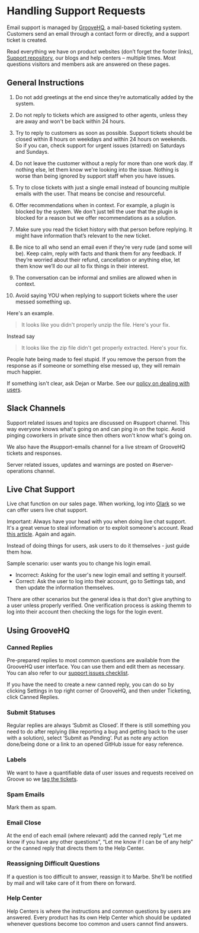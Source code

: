 # Handling Support Requests

Email support is managed by [GrooveHQ](https://niteo.groovehq.com/), a mail-based ticketing system. Customers send an email through a contact form or directly, and a support ticket is created.

Read everything we have on product websites (don’t forget the footer links), [Support repository](https://github.com/niteoweb/support/), our blogs and help centers – multiple times. Most questions visitors and members ask are answered on these pages.

## General Instructions

1. Do not add greetings at the end since they’re automatically added by the system.

2. Do not reply to tickets which are assigned to other agents, unless they are away and won't be back within 24 hours.

3. Try to reply to customers as soon as possible. Support tickets should be closed within 8 hours on weekdays and within 24 hours on weekends. So if you can, check support for urgent issues (starred) on Saturdays and Sundays.

4. Do not leave the customer without a reply for more than one work day. If nothing else, let them know we're looking into the issue. Nothing is worse than being ignored by support staff when you have issues.

5. Try to close tickets with just a single email instead of bouncing multiple emails with the user. That means be concise and resourceful.

6. Offer recommendations when in context. For example, a plugin is blocked by the system. We don't just tell the user that the plugin is blocked for a reason but we offer recommendations as a solution.

7. Make sure you read the ticket history with that person before replying. It might have information that’s relevant to the new ticket.

8. Be nice to all who send an email even if they’re very rude (and some will be). Keep calm, reply with facts and thank them for any feedback. If they’re worried about their refund, cancellation or anything else, let them know we’ll do our all to fix things in their interest.

9. The conversation can be informal and smilies are allowed when in context.

10. Avoid saying YOU when replying to support tickets where the user messed something up.

Here's an example.

> It looks like you didn't properly unzip the file. Here's your fix.

Instead say

> It looks like the zip file didn't get properly extracted. Here's your fix.

People hate being made to feel stupid. If you remove the person from the response as if someone or something else messed up, they will remain much happier.

If something isn't clear, ask Dejan or Marbe. See our [policy on dealing with users](https://github.com/niteoweb/support/blob/master/EBN/dealing-with-users.md).

## Slack Channels

Support related issues and topics are discussed on #support channel. This way everyone knows what's going on and can ping in on the topic. Avoid pinging coworkers in private since then others won't know what's going on.

We also have the #support-emails channel for a live stream of GrooveHQ tickets and responses.

Server related issues, updates and warnings are posted on #server-operations channel.

## Live Chat Support

Live chat function on our sales page. When working, log into [Olark](https://olark.com) so we can offer users live chat support.

Important: Always have your head with you when doing live chat support. It's a great venue to steal information or to exploit someone's account. Read [this article](https://medium.com/@espringe/amazon-s-customer-service-backdoor-be375b3428c4#.gspnzg3id). Again and again.

Instead of doing things for users, ask users to do it themselves - just guide them how.

Sample scenario: user wants you to change his login email.

* Incorrect: Asking for the user's new login email and setting it yourself.
* Correct: Ask the user to log into their account, go to Settings tab, and then update the information themselves.

There are other scenarios but the general idea is that don't give anything to a user unless properly verified. One verification process is asking themm to log into their account then checking the logs for the login event.

## Using GrooveHQ

### Canned Replies

Pre-prepared replies to most common questions are available from the GrooveHQ user interface. You can use them and edit them as necessary. You can also refer to our [support issues checklist](https://github.com/niteoweb/support/blob/master/EBN/support-issues-checklist.md).

If you have the need to create a new canned reply, you can do so by clicking Settings in top right corner of GrooveHQ, and then under Ticketing, click Canned Replies.

### Submit Statuses

Regular replies are always ‘Submit as Closed’. If there is still something you need to do after replying (like reporting a bug and getting back to the user with a solution), select ‘Submit as Pending’. Put as note any action done/being done or a link to an opened GitHub issue for easy reference.

### Labels

We want to have a quantifiable data of user issues and requests received on Groove so we [tag the tickets](https://github.com/niteoweb/support/blob/master/EBN/support-tickets.md). 

### Spam Emails

Mark them as spam.

### Email Close

At the end of each email (where relevant) add the canned reply “Let me know if you have any other questions”, “Let me know if I can be of any help” or the canned reply that directs them to the Help Center.

### Reassigning Difficult Questions

If a question is too difficult to answer, reassign it to Marbe. She’ll be notified by mail and will take care of it from there on forward.

### Help Center

Help Centers is where the instructions and common questions by users are answered. Every product has its own Help Center which should be updated whenever questions become too common and users cannot find answers.
